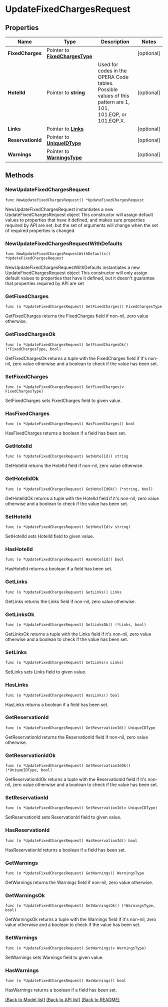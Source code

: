 # UpdateFixedChargesRequest

## Properties

Name | Type | Description | Notes
------------ | ------------- | ------------- | -------------
**FixedCharges** | Pointer to [**FixedChargesType**](FixedChargesType.md) |  | [optional] 
**HotelId** | Pointer to **string** | Used for codes in the OPERA Code tables. Possible values of this pattern are 1, 101, 101.EQP, or 101.EQP.X. | [optional] 
**Links** | Pointer to [**Links**](Links.md) |  | [optional] 
**ReservationId** | Pointer to [**UniqueIDType**](UniqueIDType.md) |  | [optional] 
**Warnings** | Pointer to [**WarningsType**](WarningsType.md) |  | [optional] 

## Methods

### NewUpdateFixedChargesRequest

`func NewUpdateFixedChargesRequest() *UpdateFixedChargesRequest`

NewUpdateFixedChargesRequest instantiates a new UpdateFixedChargesRequest object
This constructor will assign default values to properties that have it defined,
and makes sure properties required by API are set, but the set of arguments
will change when the set of required properties is changed

### NewUpdateFixedChargesRequestWithDefaults

`func NewUpdateFixedChargesRequestWithDefaults() *UpdateFixedChargesRequest`

NewUpdateFixedChargesRequestWithDefaults instantiates a new UpdateFixedChargesRequest object
This constructor will only assign default values to properties that have it defined,
but it doesn't guarantee that properties required by API are set

### GetFixedCharges

`func (o *UpdateFixedChargesRequest) GetFixedCharges() FixedChargesType`

GetFixedCharges returns the FixedCharges field if non-nil, zero value otherwise.

### GetFixedChargesOk

`func (o *UpdateFixedChargesRequest) GetFixedChargesOk() (*FixedChargesType, bool)`

GetFixedChargesOk returns a tuple with the FixedCharges field if it's non-nil, zero value otherwise
and a boolean to check if the value has been set.

### SetFixedCharges

`func (o *UpdateFixedChargesRequest) SetFixedCharges(v FixedChargesType)`

SetFixedCharges sets FixedCharges field to given value.

### HasFixedCharges

`func (o *UpdateFixedChargesRequest) HasFixedCharges() bool`

HasFixedCharges returns a boolean if a field has been set.

### GetHotelId

`func (o *UpdateFixedChargesRequest) GetHotelId() string`

GetHotelId returns the HotelId field if non-nil, zero value otherwise.

### GetHotelIdOk

`func (o *UpdateFixedChargesRequest) GetHotelIdOk() (*string, bool)`

GetHotelIdOk returns a tuple with the HotelId field if it's non-nil, zero value otherwise
and a boolean to check if the value has been set.

### SetHotelId

`func (o *UpdateFixedChargesRequest) SetHotelId(v string)`

SetHotelId sets HotelId field to given value.

### HasHotelId

`func (o *UpdateFixedChargesRequest) HasHotelId() bool`

HasHotelId returns a boolean if a field has been set.

### GetLinks

`func (o *UpdateFixedChargesRequest) GetLinks() Links`

GetLinks returns the Links field if non-nil, zero value otherwise.

### GetLinksOk

`func (o *UpdateFixedChargesRequest) GetLinksOk() (*Links, bool)`

GetLinksOk returns a tuple with the Links field if it's non-nil, zero value otherwise
and a boolean to check if the value has been set.

### SetLinks

`func (o *UpdateFixedChargesRequest) SetLinks(v Links)`

SetLinks sets Links field to given value.

### HasLinks

`func (o *UpdateFixedChargesRequest) HasLinks() bool`

HasLinks returns a boolean if a field has been set.

### GetReservationId

`func (o *UpdateFixedChargesRequest) GetReservationId() UniqueIDType`

GetReservationId returns the ReservationId field if non-nil, zero value otherwise.

### GetReservationIdOk

`func (o *UpdateFixedChargesRequest) GetReservationIdOk() (*UniqueIDType, bool)`

GetReservationIdOk returns a tuple with the ReservationId field if it's non-nil, zero value otherwise
and a boolean to check if the value has been set.

### SetReservationId

`func (o *UpdateFixedChargesRequest) SetReservationId(v UniqueIDType)`

SetReservationId sets ReservationId field to given value.

### HasReservationId

`func (o *UpdateFixedChargesRequest) HasReservationId() bool`

HasReservationId returns a boolean if a field has been set.

### GetWarnings

`func (o *UpdateFixedChargesRequest) GetWarnings() WarningsType`

GetWarnings returns the Warnings field if non-nil, zero value otherwise.

### GetWarningsOk

`func (o *UpdateFixedChargesRequest) GetWarningsOk() (*WarningsType, bool)`

GetWarningsOk returns a tuple with the Warnings field if it's non-nil, zero value otherwise
and a boolean to check if the value has been set.

### SetWarnings

`func (o *UpdateFixedChargesRequest) SetWarnings(v WarningsType)`

SetWarnings sets Warnings field to given value.

### HasWarnings

`func (o *UpdateFixedChargesRequest) HasWarnings() bool`

HasWarnings returns a boolean if a field has been set.


[[Back to Model list]](../README.md#documentation-for-models) [[Back to API list]](../README.md#documentation-for-api-endpoints) [[Back to README]](../README.md)


